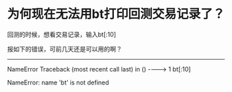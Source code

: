 # 为何现在无法用bt打印回测交易记录了？

回测的时候，想看交易记录，输入bt[:10]


报如下的错误，可前几天还是可以用的啊？


---------------------------------------------------------------------------
NameError                                 Traceback (most recent call last)
<mercury-input-8-1b61f225c198> in <module>()
----> 1 bt[:10]

NameError: name 'bt' is not defined